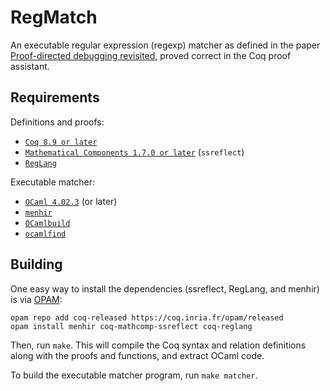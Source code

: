 RegMatch
========

An executable regular expression (regexp) matcher as defined in the paper [Proof-directed debugging revisited](https://www.cambridge.org/core/journals/journal-of-functional-programming/article/educational-pearl-proof-directed-debugging-revisited-for-a-first-order-version/F7CC0A759398A52C35F21F13236C0E00), proved correct in the Coq proof assistant.

Requirements
------------

Definitions and proofs:

- [`Coq 8.9 or later`](https://coq.inria.fr/download)
- [`Mathematical Components 1.7.0 or later`](http://math-comp.github.io/math-comp/) (`ssreflect`)
- [`RegLang`](https://github.com/chdoc/coq-reglang)

Executable matcher:

- [`OCaml 4.02.3`](https://ocaml.org) (or later)
- [`menhir`](http://gallium.inria.fr/~fpottier/menhir/)
- [`OCamlbuild`](https://github.com/ocaml/ocamlbuild)
- [`ocamlfind`](https://ocaml.org)

Building
--------

One easy way to install the dependencies (ssreflect, RegLang, and menhir) is via [OPAM](http://opam.ocaml.org/doc/Install.html):
```
opam repo add coq-released https://coq.inria.fr/opam/released
opam install menhir coq-mathcomp-ssreflect coq-reglang
```

Then, run `make`. This will compile the Coq syntax and relation definitions along with the proofs and functions, and extract OCaml code.

To build the executable matcher program, run `make matcher`.
